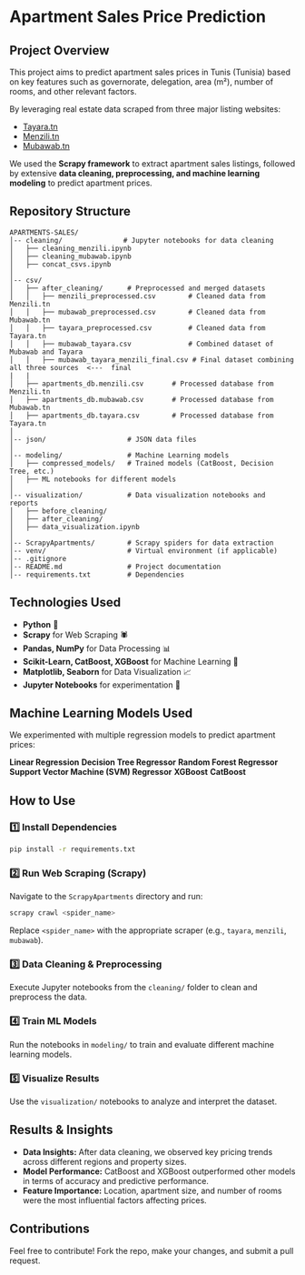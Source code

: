 # Apartment Sales Price Prediction

## Project Overview

This project aims to predict apartment sales prices in Tunis (Tunisia) based on key features such as governorate, delegation, area (m²), number of rooms, and other relevant factors. 

By leveraging real estate data scraped from three major listing websites:

- [Tayara.tn](https://www.tayara.tn/)
- [Menzili.tn](https://www.menzili.tn/)
- [Mubawab.tn](https://www.mubawab.tn/)

We used the **Scrapy framework** to extract apartment sales listings, followed by extensive **data cleaning, preprocessing, and machine learning modeling** to predict apartment prices.

## Repository Structure

```
APARTMENTS-SALES/
│-- cleaning/               # Jupyter notebooks for data cleaning
│   ├── cleaning_menzili.ipynb
│   ├── cleaning_mubawab.ipynb
│   ├── concat_csvs.ipynb
│
│-- csv/
│   ├── after_cleaning/      # Preprocessed and merged datasets
│   │   ├── menzili_preprocessed.csv        # Cleaned data from Menzili.tn
│   │   ├── mubawab_preprocessed.csv        # Cleaned data from Mubawab.tn
│   │   ├── tayara_preprocessed.csv         # Cleaned data from Tayara.tn
│   │   ├── mubawab_tayara.csv              # Combined dataset of Mubawab and Tayara
│   │   ├── mubawab_tayara_menzili_final.csv # Final dataset combining all three sources  <---  final
|   |
│   ├── apartments_db.menzili.csv       # Processed database from Menzili.tn
│   ├── apartments_db.mubawab.csv       # Processed database from Mubawab.tn
│   ├── apartments_db.tayara.csv        # Processed database from Tayara.tn
│
│-- json/                    # JSON data files
│
│-- modeling/                # Machine Learning models
│   ├── compressed_models/   # Trained models (CatBoost, Decision Tree, etc.)
│   ├── ML notebooks for different models
│
│-- visualization/           # Data visualization notebooks and reports
│   ├── before_cleaning/
│   ├── after_cleaning/
│   ├── data_visualization.ipynb
│
│-- ScrapyApartments/        # Scrapy spiders for data extraction
│-- venv/                    # Virtual environment (if applicable)
│-- .gitignore
│-- README.md                # Project documentation
│-- requirements.txt         # Dependencies
```

## Technologies Used

- **Python** 🐍
- **Scrapy** for Web Scraping 🕷️
- **Pandas, NumPy** for Data Processing 📊
- **Scikit-Learn, CatBoost, XGBoost** for Machine Learning 🤖
- **Matplotlib, Seaborn** for Data Visualization 📈
- **Jupyter Notebooks** for experimentation 📑

## Machine Learning Models Used

We experimented with multiple regression models to predict apartment prices:

**Linear Regression** **Decision Tree Regressor** **Random Forest Regressor** **Support Vector Machine (SVM) Regressor** **XGBoost** **CatBoost**

## How to Use

### 1️⃣ Install Dependencies

```bash
pip install -r requirements.txt
```

### 2️⃣ Run Web Scraping (Scrapy)

Navigate to the `ScrapyApartments` directory and run:

```bash
scrapy crawl <spider_name>
```

Replace `<spider_name>` with the appropriate scraper (e.g., `tayara`, `menzili`, `mubawab`).

### 3️⃣ Data Cleaning & Preprocessing

Execute Jupyter notebooks from the `cleaning/` folder to clean and preprocess the data.

### 4️⃣ Train ML Models

Run the notebooks in `modeling/` to train and evaluate different machine learning models.

### 5️⃣ Visualize Results

Use the `visualization/` notebooks to analyze and interpret the dataset.

## Results & Insights

- **Data Insights:** After data cleaning, we observed key pricing trends across different regions and property sizes.
- **Model Performance:** CatBoost and XGBoost outperformed other models in terms of accuracy and predictive performance.
- **Feature Importance:** Location, apartment size, and number of rooms were the most influential factors affecting prices.

## Contributions

Feel free to contribute! Fork the repo, make your changes, and submit a pull request.
